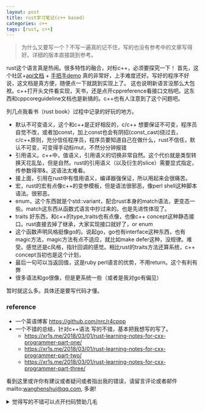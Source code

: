 ```yaml
---
layout: post
title: rust学习笔记(c++ based)
categories: c++
tags: [rust, c++]
---
```

  

>为什么又要写一个？不写一遍真的记不住，写的也没有参考中的文章写得好。详细的版本直接跳到参考。

rust这个语言真是热闹。很多特性的融合，对标c++，必须要探究一下！
首先，这个社区+[api文档](https://doc.rust-lang.org/std/) + [手把手demo](https://doc.rust-lang.org/rust-by-example/hello.html) 真的非常好，上手难度还好。写好的程序不好说，这文档是真方便，随便点一下就跳到实现上了。
这也说明新语言没那么大包袱。c++打开头文件看实现，天书，还是点开cppreference看接口文档吧。这东西和cppcoreguideline文档也是新搞的。c++也有人注意到了这个问题吧。

列几点我看书（rust book）过程中记录的好玩的地方。
- 默认不可变语义，这个和c++是正好相反的，c/c++ 想要保证不可变，程序员自觉不改，或者加const，加上const也会有阴招(const_cast)绕过去，c/c++原则，充分信任程序员，程序员要知道自己在做什么，rust不信任，默认不可变，可变得手动标mut，不然分分钟报错
- 引用语义。c++中，值语义，引用语义的切换非常自然。这个代价就是类型转换天花乱坠，但是自然。rust的引用语义（以及衍生的slice）需要显式指定，传参数得带&，这语法太难看。
- 接上面，引用在rust中有借用语义，编译器强保证，所以用起来会很痛苦。
- 宏，rust的宏有点像c++的变参模板，但是语法很邪恶，像perl shell这种脚本语法。很邪恶。
- enum，这个东西就是个std::variant，配合rust本身的match语法，更变态一些。match这东西从函数式语言中抄过来的。也是先进性体现了。
- traits 好东西，和c++的type_traits也有点像，也像c++ concept这种静态接口。rust直接去掉了继承，大家实现接口就好了，or enum
- 这个函数声明风格挺像go的。说起go，go也有interface这种东西，也有magic方法，magic方法有点不适应，就比如make defer这种，没规律。难受。感觉还是c风格，指针回调的感觉。相比rust的traits方法还算系统，c++ concept当初也是这个计划，
- 最后一句可以当返回值，这是ruby perl语言的优势，不用return。这个有利有弊
- 很多语法和go很像，但是更系统一些（或者是我对go有偏见）

暂时就这么多。具体还是要写代码才懂。

### reference
- 一个英语博客 https://github.com/nrc/r4cppp
- 一个不错的总结，针对c++语法 写的不错，基本把我想写的写了。
	- https://xr1s.me/2018/03/01/rust-learning-notes-for-cxx-programmer-part-one/
	- https://xr1s.me/2018/03/01/rust-learning-notes-for-cxx-programmer-part-two/
	- https://xr1s.me/2018/03/01/rust-learning-notes-for-cxx-programmer-part-three/


看到这里或许你有建议或者疑问或者指出我的错误，请留言评论或者邮件mailto:wanghenshui@qq.com, 多谢! 
<details>
<summary>觉得写的不错可以点开扫码赞助几毛</summary>
<img src="https://wanghenshui.github.io/assets/wepay.png" alt="微信转账">
</details>